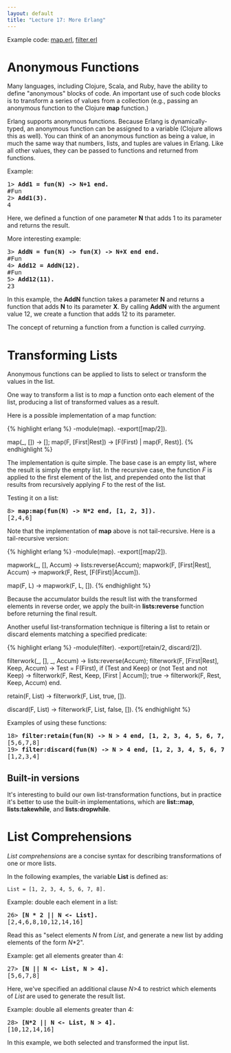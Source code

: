 ```yaml
---
layout: default
title: "Lecture 17: More Erlang"
---
```


Example code: [map.erl](map.erl), [filter.erl](filter.erl)

Anonymous Functions
===================

Many languages, including Clojure, Scala, and Ruby, have the ability to define "anonymous" blocks of code. An important use of such code blocks is to transform a series of values from a collection (e.g., passing an anonymous function to the Clojure **map** function.)

Erlang supports anonymous functions. Because Erlang is dynamically-typed, an anonymous function can be assigned to a variable (Clojure allows this as well). You can think of an anonymous function as being a value, in much the same way that numbers, lists, and tuples are values in Erlang. Like all other values, they can be passed to functions and returned from functions.

Example:

<pre>
1> <b>Add1 = fun(N) -> N+1 end.</b>
#Fun<erl_eval.6.80247286>
2> <b>Add1(3).</b>
4
</pre>

Here, we defined a function of one parameter **N** that adds 1 to its parameter and returns the result.

More interesting example:

<pre>
3> <b>AddN = fun(N) -> fun(X) -> N+X end end.</b>
#Fun<erl_eval.6.80247286>
4> <b>Add12 = AddN(12).</b>
#Fun<erl_eval.6.80247286>
5> <b>Add12(11).</b>
23
</pre>

In this example, the **AddN** function takes a parameter **N** and returns a function that adds **N** to its parameter **X**. By calling **AddN** with the argument value 12, we create a function that adds 12 to its parameter.

The concept of returning a function from a function is called *currying*.

Transforming Lists
==================

Anonymous functions can be applied to lists to select or transform the values in the list.

One way to transform a list is to *map* a function onto each element of the list, producing a list of transformed values as a result.

Here is a possible implementation of a map function:

{% highlight erlang %}
-module(map).
-export([map/2]).

map(_, []) -> [];
map(F, [First|Rest]) -> [F(First) | map(F, Rest)].
{% endhighlight %}

The implementation is quite simple. The base case is an empty list, where the result is simply the empty list. In the recursive case, the function *F* is applied to the first element of the list, and prepended onto the list that results from recursively applying *F* to the rest of the list.

Testing it on a list:

<pre>
8> <b>map:map(fun(N) -> N*2 end, [1, 2, 3]).</b>
[2,4,6]
</pre>

Note that the implementation of **map** above is not tail-recursive. Here is a tail-recursive version:

{% highlight erlang %}
-module(map).
-export([map/2]).

mapwork(_, [], Accum) -> lists:reverse(Accum);
mapwork(F, [First|Rest], Accum) -> mapwork(F, Rest, [F(First)|Accum]).

map(F, L) -> mapwork(F, L, []).
{% endhighlight %}

Because the accumulator builds the result list with the transformed elements in reverse order, we apply the built-in **lists:reverse** function before returning the final result.

Another useful list-transformation technique is filtering a list to retain or discard elements matching a specified predicate:

{% highlight erlang %}
-module(filter).
-export([retain/2, discard/2]).

filterwork(_, [], _, Accum) -> lists:reverse(Accum);
filterwork(F, [First|Rest], Keep, Accum) ->
  Test = F(First),
  if
    (Test and Keep) or (not Test and not Keep) ->
       filterwork(F, Rest, Keep, [First | Accum]);
    true -> filterwork(F, Rest, Keep, Accum)
  end.

retain(F, List) -> filterwork(F, List, true, []).

discard(F, List) -> filterwork(F, List, false, []).
{% endhighlight %}

Examples of using these functions:

<pre>
18> <b>filter:retain(fun(N) -> N > 4 end, [1, 2, 3, 4, 5, 6, 7, 8]).</b>
[5,6,7,8]
19> <b>filter:discard(fun(N) -> N > 4 end, [1, 2, 3, 4, 5, 6, 7, 8]).</b>
[1,2,3,4]
</pre>

Built-in versions
-----------------

It's interesting to build our own list-transformation functions, but in practice it's better to use the built-in implementations, which are **list::map**, **lists:takewhile**, and **lists:dropwhile**.

List Comprehensions
===================

*List comprehensions* are a concise syntax for describing transformations of one or more lists.

In the following examples, the variable **List** is defined as:

    List = [1, 2, 3, 4, 5, 6, 7, 8].

Example: double each element in a list:

<pre>
26> <b>[N * 2 || N <- List].</b>
[2,4,6,8,10,12,14,16]
</pre>

Read this as "select elements *N* from *List*, and generate a new list by adding elements of the form *N*\*2".

Example: get all elements greater than 4:

<pre>
27> <b>[N || N <- List, N > 4].</b>
[5,6,7,8]
</pre>

Here, we've specified an additional clause *N*\>4 to restrict which elements of *List* are used to generate the result list.

Example: double all elements greater than 4:

<pre>
28> <b>[N*2 || N <- List, N > 4].</b>
[10,12,14,16]
</pre>

In this example, we both selected and transformed the input list.
